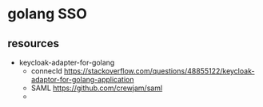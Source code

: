 # golang SSO


## resources

- keycloak-adapter-for-golang
  - connecId <https://stackoverflow.com/questions/48855122/keycloak-adaptor-for-golang-application>
  - SAML <https://github.com/crewjam/saml>
  - 
